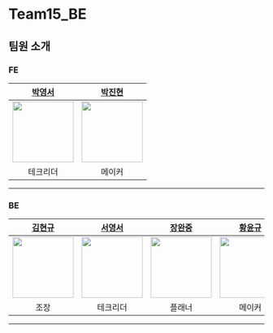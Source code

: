 # Team15_BE
## 팀원 소개

### FE

| [박영서](https://github.com/givpro22) | [박진현](https://github.com/jinhyun71744) |
|:-------------------------------------:|:-----------------------------------------:|
| <img src="https://github.com/givpro22.png" width="120"/> | <img src="https://github.com/jinhyun71744.png" width="120"/> |
| 테크리더 | 메이커 |

---

### BE

| [김현규](https://github.com/kimpro4214) | [서영서](https://github.com/yeongseo1225) | [장완중](https://github.com/jangwanjung) | [황윤규](https://github.com/hwangyungyu) |
|:----------------------------------------:|:------------------------------------------:|:------------------------------------------:|:------------------------------------------:|
| <img src="https://github.com/kimpro4214.png" width="120"/> | <img src="https://github.com/yeongseo1225.png" width="120"/> | <img src="https://github.com/jangwanjung.png" width="120"/> | <img src="https://github.com/hwangyungyu.png" width="120"/> |
| 조장 | 테크리더 | 플래너 | 메이커 |



---
